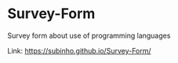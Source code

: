 # Survey-Form
Survey form about use of programming languages

Link: https://subinho.github.io/Survey-Form/
